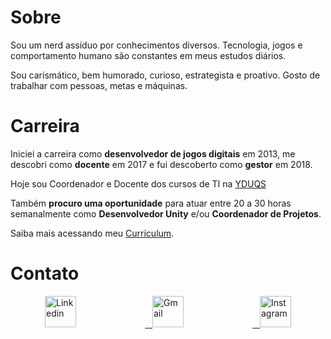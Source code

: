 # Sobre

Sou um nerd assíduo por conhecimentos diversos. Tecnologia, jogos e comportamento humano são constantes em meus estudos diários.

Sou carismático, bem humorado, curioso, estrategista e proativo. Gosto de trabalhar com pessoas, metas e máquinas.

# Carreira

Iniciei a carreira como **desenvolvedor de jogos digitais** em 2013, me descobri como **docente** em 2017 e fui descoberto como **gestor** em 2018.

Hoje sou Coordenador e Docente dos cursos de TI na [YDUQS](https://www.yduqs.com.br/ "YDUQS website") 

Também **procuro uma oportunidade** para atuar entre 20 a 30 horas semanalmente como **Desenvolvedor Unity** e/ou **Coordenador de Projetos**.

Saiba mais acessando meu [Currículum](https://drive.google.com/file/d/1HSA3dCgKFJ0pahl0uEHp-83k0lG9qGZw/view "Currículum Vitae via Google Drive").

# Contato

<div id="banner" style="overflow: hidden; display: flex; justify-content: space-around;">
  <a href="https://www.linkedin.com/in/almeidajadson/">
         <img src="https://cdn-icons-png.flaticon.com/512/174/174857.png" width="50" height="50" title="Linkedin"/> </a>
    <a href="mailto:jadson.sistemas@gmail.com">&nbsp;&nbsp;
         <img src="https://imagepng.org/wp-content/uploads/2018/03/gmail-cone-icon.png" width="50" height="50" title="Gmail"/> </a>
    <a href="https://www.instagram.com/jadoalmeida/">&nbsp;&nbsp;
         <img src="https://cdn-icons-png.flaticon.com/512/174/174855.png" width="50" height="50" title="Instagram"/> </a>
</div>

